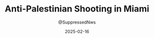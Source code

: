 ---
title: "Anti-Palestinian Shooting in Miami"
date: 2025-02-16
layout: post-news
author: "@SuppressedNws"
categories: [news]
tags: []
link: "https://x.com/suppressednws/status/1891243370263011811?s=46"
---